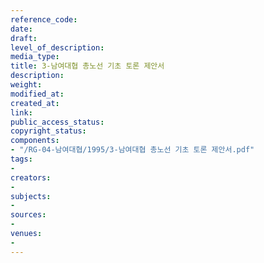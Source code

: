 ```yaml
---
reference_code: 
date: 
draft: 
level_of_description: 
media_type: 
title: 3-남여대협 총노선 기초 토론 제안서
description: 
weight: 
modified_at: 
created_at: 
link: 
public_access_status: 
copyright_status: 
components:
- "/RG-04-남여대협/1995/3-남여대협 총노선 기초 토론 제안서.pdf"
tags:
- 
creators:
- 
subjects:
- 
sources:
- 
venues:
- 
---
```

